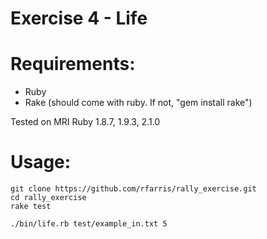 Exercise 4 - Life
==============


Requirements:
==============
* Ruby
* Rake (should come with ruby. If not, "gem install rake")

Tested on MRI Ruby 1.8.7, 1.9.3, 2.1.0

Usage:
==============
```
git clone https://github.com/rfarris/rally_exercise.git
cd rally_exercise
rake test

./bin/life.rb test/example_in.txt 5
```
